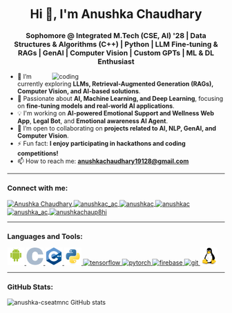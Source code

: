 <h1 align="center">Hi 👋, I'm Anushka Chaudhary</h1>
<h3 align="center">Sophomore @ Integrated M.Tech (CSE, AI) '28 | Data Structures & Algorithms (C++) | Python | LLM Fine-tuning & RAGs | GenAI | Computer Vision | Custom GPTs | ML & DL Enthusiast</h3>

<img align="right" alt="coding" width="400" src="https://cdn.dribbble.com/users/4055494/screenshots/15215756/media/d2b66c4ca0192aa26d103448b3d1518b.gif">

- 🌱 I’m currently exploring **LLMs, Retrieval-Augmented Generation (RAGs), Computer Vision, and AI-based solutions**.  
- 🔬 Passionate about **AI, Machine Learning, and Deep Learning**, focusing on **fine-tuning models and real-world AI applications**.  
- 💡 I'm working on **AI-powered Emotional Support and Wellness Web App**, **Legal Bot**, and **Emotional awareness AI Agent**.  
- 👯 I’m open to collaborating on **projects related to AI, NLP, GenAI, and Computer Vision**.  
- ⚡ Fun fact: **I enjoy participating in hackathons and coding competitions!**  
- 📫 How to reach me: **anushkachaudhary19128@gmail.com**  

---

<h3 align="left">Connect with me:</h3>
<p align="left">
<a href="https://www.linkedin.com/in/anushka-chaudhary-73416127a/" target="blank">
  <img align="center" src="https://raw.githubusercontent.com/rahuldkjain/github-profile-readme-generator/master/src/images/icons/Social/linked-in-alt.svg" alt="Anushka Chaudhary" height="30" width="40"/>
</a>
<a href="https://instagram.com/anushkac_ac" target="blank">
  <img align="center" src="https://raw.githubusercontent.com/rahuldkjain/github-profile-readme-generator/master/src/images/icons/Social/instagram.svg" alt="anushkac_ac" height="30" width="40"/>
</a>
<a href="https://www.codechef.com/users/anushkac" target="blank">
  <img align="center" src="https://cdn.jsdelivr.net/npm/simple-icons@3.1.0/icons/codechef.svg" alt="anushkac" height="30" width="40"/>
</a>
<a href="https://codeforces.com/profile/anushkac" target="blank">
  <img align="center" src="https://raw.githubusercontent.com/rahuldkjain/github-profile-readme-generator/master/src/images/icons/Social/codeforces.svg" alt="anushkac" height="30" width="40"/>
</a>
<a href="https://www.leetcode.com/anushka_ac" target="blank">
  <img align="center" src="https://raw.githubusercontent.com/rahuldkjain/github-profile-readme-generator/master/src/images/icons/Social/leet-code.svg" alt="anushka_ac" height="30" width="40"/>
</a>
<a href="https://auth.geeksforgeeks.org/user/anushkachaup8hi" target="blank">
  <img align="center" src="https://raw.githubusercontent.com/rahuldkjain/github-profile-readme-generator/master/src/images/icons/Social/geeks-for-geeks.svg" alt="anushkachaup8hi" height="30" width="40"/>
</a>
</p>

---

<h3 align="left">Languages and Tools:</h3>
<p align="left">
  <a href="https://developer.android.com" target="_blank" rel="noreferrer">
    <img src="https://raw.githubusercontent.com/devicons/devicon/master/icons/android/android-original-wordmark.svg" alt="android" width="40" height="40"/>
  </a>
  <a href="https://www.cprogramming.com/" target="_blank" rel="noreferrer">
    <img src="https://raw.githubusercontent.com/devicons/devicon/master/icons/c/c-original.svg" alt="c" width="40" height="40"/>
  </a>
  <a href="https://www.w3schools.com/cpp/" target="_blank" rel="noreferrer">
    <img src="https://raw.githubusercontent.com/devicons/devicon/master/icons/cplusplus/cplusplus-original.svg" alt="cplusplus" width="40" height="40"/>
  </a>
  <a href="https://www.python.org" target="_blank" rel="noreferrer">
    <img src="https://raw.githubusercontent.com/devicons/devicon/master/icons/python/python-original.svg" alt="python" width="40" height="40"/>
  </a>
  <a href="https://www.tensorflow.org/" target="_blank" rel="noreferrer">
    <img src="https://www.vectorlogo.zone/logos/tensorflow/tensorflow-icon.svg" alt="tensorflow" width="40" height="40"/>
  </a>
  <a href="https://pytorch.org/" target="_blank" rel="noreferrer">
    <img src="https://www.vectorlogo.zone/logos/pytorch/pytorch-icon.svg" alt="pytorch" width="40" height="40"/>
  </a>
  <a href="https://firebase.google.com/" target="_blank" rel="noreferrer">
    <img src="https://www.vectorlogo.zone/logos/firebase/firebase-icon.svg" alt="firebase" width="40" height="40"/>
  </a>
  <a href="https://git-scm.com/" target="_blank" rel="noreferrer">
    <img src="https://www.vectorlogo.zone/logos/git-scm/git-scm-icon.svg" alt="git" width="40" height="40"/>
  </a>
  <a href="https://www.linux.org/" target="_blank" rel="noreferrer">
    <img src="https://raw.githubusercontent.com/devicons/devicon/master/icons/linux/linux-original.svg" alt="linux" width="40" height="40"/>
  </a>
</p>

---

<h3 align="left">GitHub Stats:</h3>
<p align="left">
  <img src="https://github-readme-stats.vercel.app/api?username=anushka-cseatmnc&show_icons=true&theme=radical" alt="anushka-cseatmnc GitHub stats"/>
</p>

